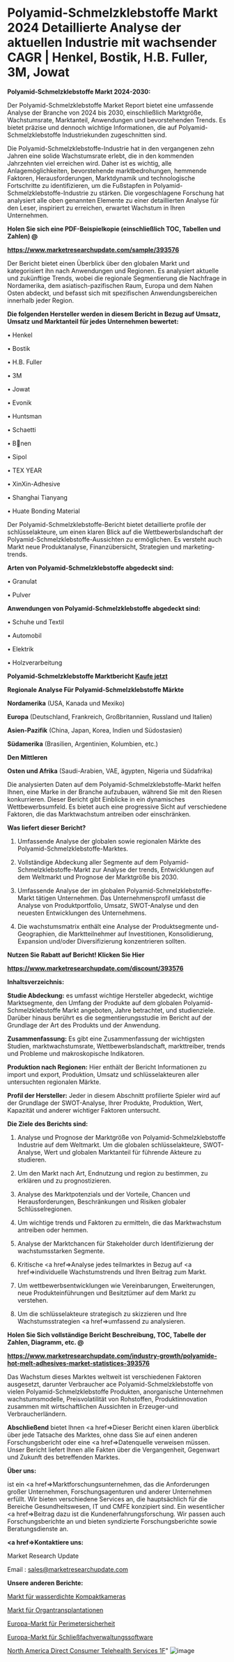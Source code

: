 # Polyamid-Schmelzklebstoffe Markt 2024 Detaillierte Analyse der aktuellen Industrie mit wachsender CAGR | Henkel, Bostik, H.B. Fuller, 3M, Jowat

<strong>Polyamid-Schmelzklebstoffe Markt 2024-2030:</strong>

Der Polyamid-Schmelzklebstoffe Market Report bietet eine umfassende Analyse der Branche von 2024 bis 2030, einschließlich Marktgröße, Wachstumsrate, Marktanteil, Anwendungen und bevorstehenden Trends. Es bietet präzise und dennoch wichtige Informationen, die auf Polyamid-Schmelzklebstoffe Industriekunden zugeschnitten sind.

Die Polyamid-Schmelzklebstoffe-Industrie hat in den vergangenen zehn Jahren eine solide Wachstumsrate erlebt, die in den kommenden Jahrzehnten viel erreichen wird. Daher ist es wichtig, alle Anlagemöglichkeiten, bevorstehende marktbedrohungen, hemmende Faktoren, Herausforderungen, Marktdynamik und technologische Fortschritte zu identifizieren, um die Fußstapfen in Polyamid-Schmelzklebstoffe-Industrie zu stärken. Die vorgeschlagene Forschung hat analysiert alle oben genannten Elemente zu einer detaillierten Analyse für den Leser, inspiriert zu erreichen, erwartet Wachstum in Ihren Unternehmen.



<strong>Holen Sie sich eine PDF-Beispielkopie (einschließlich TOC, Tabellen und Zahlen) @
</strong>

<strong><a href=https://www.marketresearchupdate.com/sample/393576>

<strong>https://www.marketresearchupdate.com/sample/393576</u></font></a></strong></strong>

Der Bericht bietet einen Überblick über den globalen Markt und kategorisiert ihn nach Anwendungen und Regionen. Es analysiert aktuelle und zukünftige Trends, wobei die regionale Segmentierung die Nachfrage in Nordamerika, dem asiatisch-pazifischen Raum, Europa und dem Nahen Osten abdeckt, und befasst sich mit spezifischen Anwendungsbereichen innerhalb jeder Region.



<strong>Die folgenden Hersteller werden in diesem Bericht in Bezug auf Umsatz, Umsatz und Marktanteil für jedes Unternehmen bewertet:</strong>

• Henkel

• Bostik

• H.B. Fuller

• 3M

• Jowat

• Evonik

• Huntsman

• Schaetti

• Bnen

• Sipol

• TEX YEAR

• XinXin-Adhesive

• Shanghai Tianyang

• Huate Bonding Material

Der Polyamid-Schmelzklebstoffe-Bericht bietet detaillierte profile der schlüsselakteure, um einen klaren Blick auf die Wettbewerbslandschaft der Polyamid-Schmelzklebstoffe-Aussichten zu ermöglichen. Es versteht auch Markt neue Produktanalyse, Finanzübersicht, Strategien und marketing-trends.



<strong>Arten von Polyamid-Schmelzklebstoffe abgedeckt sind:</strong>

• Granulat

• Pulver



<strong>Anwendungen von Polyamid-Schmelzklebstoffe abgedeckt sind:</strong>

• Schuhe und Textil

• Automobil

• Elektrik

• Holzverarbeitung



<strong>Polyamid-Schmelzklebstoffe Marktbericht <a href=https://www.marketresearchupdate.com/buynow/393576>Kaufe jetzt</a></strong>



<strong>Regionale Analyse Für Polyamid-Schmelzklebstoffe Märkte</strong>



<strong>Nordamerika</strong> (USA, Kanada und Mexiko)



<strong>Europa</strong> (Deutschland, Frankreich, Großbritannien, Russland und Italien)



<strong>Asien-Pazifik</strong> (China, Japan, Korea, Indien und Südostasien)



<strong>Südamerika</strong> (Brasilien, Argentinien, Kolumbien, etc.)



<strong>Den Mittleren</strong> 

<strong>Osten und Afrika</strong> (Saudi-Arabien, VAE, ägypten, Nigeria und Südafrika)

Die analysierten Daten auf dem Polyamid-Schmelzklebstoffe-Markt helfen Ihnen, eine Marke in der Branche aufzubauen, während Sie mit den Riesen konkurrieren. Dieser Bericht gibt Einblicke in ein dynamisches Wettbewerbsumfeld. Es bietet auch eine progressive Sicht auf verschiedene Faktoren, die das Marktwachstum antreiben oder einschränken.



<strong>Was liefert dieser Bericht?</strong>

1. Umfassende Analyse der globalen sowie regionalen Märkte des Polyamid-Schmelzklebstoffe-Marktes.

2. Vollständige Abdeckung aller Segmente auf dem Polyamid-Schmelzklebstoffe-Markt zur Analyse der trends, Entwicklungen auf dem Weltmarkt und Prognose der Marktgröße bis 2030.

3. Umfassende Analyse der im globalen Polyamid-Schmelzklebstoffe-Markt tätigen Unternehmen. Das Unternehmensprofil umfasst die Analyse von Produktportfolio, Umsatz, SWOT-Analyse und den neuesten Entwicklungen des Unternehmens.

4. Die wachstumsmatrix enthält eine Analyse der Produktsegmente und-Geographien, die Marktteilnehmer auf Investitionen, Konsolidierung, Expansion und/oder Diversifizierung konzentrieren sollten.



<strong>Nutzen Sie Rabatt auf Bericht! Klicken Sie Hier
</strong>

<strong><a href=https://www.marketresearchupdate.com/discount/393576>https://www.marketresearchupdate.com/discount/393576</b></u></font></strong></a>



<strong>Inhaltsverzeichnis:</strong>



<strong>Studie Abdeckung:</strong> es umfasst wichtige Hersteller abgedeckt, wichtige Marktsegmente, den Umfang der Produkte auf dem globalen Polyamid-Schmelzklebstoffe Markt angeboten, Jahre betrachtet, und studienziele. Darüber hinaus berührt es die segmentierungsstudie im Bericht auf der Grundlage der Art des Produkts und der Anwendung.



<strong>Zusammenfassung:</strong> Es gibt eine Zusammenfassung der wichtigsten Studien, marktwachstumsrate, Wettbewerbslandschaft, markttreiber, trends und Probleme und makroskopische Indikatoren.



<strong>Produktion nach Regionen:</strong> Hier enthält der Bericht Informationen zu import und export, Produktion, Umsatz und schlüsselakteuren aller untersuchten regionalen Märkte.



<strong>Profil der Hersteller:</strong> Jeder in diesem Abschnitt profilierte Spieler wird auf der Grundlage der SWOT-Analyse, Ihrer Produkte, Produktion, Wert, Kapazität und anderer wichtiger Faktoren untersucht.



<strong>Die Ziele des Berichts sind:</strong>

1) Analyse und Prognose der Marktgröße von Polyamid-Schmelzklebstoffe Industrie auf dem Weltmarkt.
Um die globalen schlüsselakteure, SWOT-Analyse, Wert und globalen Marktanteil für führende Akteure zu studieren.

2) Um den Markt nach Art, Endnutzung und region zu bestimmen, zu erklären und zu prognostizieren.

3) Analyse des Marktpotenzials und der Vorteile, Chancen und Herausforderungen, Beschränkungen und Risiken globaler Schlüsselregionen.

4) Um wichtige trends und Faktoren zu ermitteln, die das Marktwachstum antreiben oder hemmen.

5) Analyse der Marktchancen für Stakeholder durch Identifizierung der wachstumsstarken Segmente.

6) Kritische <a href=>Analyse</a> jedes teilmarktes in Bezug auf <a href=>individuelle</a> Wachstumstrends und Ihren Beitrag zum Markt.

7) Um wettbewerbsentwicklungen wie Vereinbarungen, Erweiterungen, neue Produkteinführungen und Besitztümer auf dem Markt zu verstehen.

8) Um die schlüsselakteure strategisch zu skizzieren und Ihre Wachstumsstrategien <a href=>umfassend</a> zu analysieren.



<strong>Holen Sie Sich vollständige Bericht Beschreibung, TOC, Tabelle der Zahlen, Diagramm, etc. @ </strong>

<strong><a href=https://www.marketresearchupdate.com/industry-growth/polyamide-hot-melt-adhesives-market-statistices-393576>https://www.marketresearchupdate.com/industry-growth/polyamide-hot-melt-adhesives-market-statistices-393576</a></font></strong>

Das Wachstum dieses Marktes weltweit ist verschiedenen Faktoren ausgesetzt, darunter Verbraucher ace Polyamid-Schmelzklebstoffe von vielen Polyamid-Schmelzklebstoffe Produkten, anorganische Unternehmen wachstumsmodelle, Preisvolatilität von Rohstoffen, Produktinnovation zusammen mit wirtschaftlichen Aussichten in Erzeuger-und Verbraucherländern.



<strong>Abschließend</strong> bietet Ihnen <a href=>Dieser</a> Bericht einen klaren überblick über jede Tatsache des Marktes, ohne dass Sie auf einen anderen Forschungsbericht oder eine <a href=>Datenquelle</a> verweisen müssen. Unser Bericht liefert Ihnen alle Fakten über die Vergangenheit, Gegenwart und Zukunft des betreffenden Marktes.



<strong>Über uns:</strong>

 ist ein <a href=>Marktfors</a>chungsunternehmen, das die Anforderungen großer Unternehmen, Forschungsagenturen und anderer Unternehmen erfüllt. Wir bieten verschiedene Services an, die hauptsächlich für die Bereiche Gesundheitswesen, IT und CMFE konzipiert sind. Ein wesentlicher <a href=>Beitrag</a> dazu ist die Kundenerfahrungsforschung. Wir passen auch Forschungsberichte an und bieten syndizierte Forschungsberichte sowie Beratungsdienste an.



<strong><a href=>Kontaktiere uns:</a></strong>

Market Research Update

Email : sales@marketresearchupdate.com



<strong>Unsere anderen Berichte:</strong>

<a href=https://www.linkedin.com/pulse/waterproof-compact-cameras-market-has-huge-demand-worldwide>Markt für wasserdichte Kompaktkameras</a>

<a href=https://www.linkedin.com/pulse/organ-transplantation-market-size-emerging-trends-consumption>Markt für Organtransplantationen</a>

<a href=https://www.linkedin.com/pulse/europe-perimeter-security-market-size-upcoming-growth>Europa-Markt für Perimetersicherheit</a>

<a href=https://www.linkedin.com/pulse/europe-locker-management-software-market-expecting>Europa-Markt für Schließfachverwaltungssoftware</a>

<a href=https://www.linkedin.com/pulse/north-america-direct-consumer-telehealth-services-1f>North America Direct Consumer Telehealth Services 1F</a>"
![image](https://github.com/meghapanth/markettrends/assets/163847665/005831e8-eb9a-4ff1-b52e-1755b3018e32)
